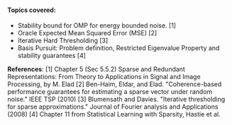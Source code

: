 #### Topics covered:

* Stability bound for OMP for energy bounded noise. [1]
* Oracle Expected Mean Squared Error (MSE) [2]
* Iterative Hard Thresholding [3]
* Basis Pursuit: Problem definition, Restricted Eigenvalue Property and stability guarantees [4]

**References**: 
[1] Chapter 5 (Sec 5.5.2) Sparse and Redundant Representations: From Theory to Applications in Signal and Image Processing, by M. Elad
[2] Ben-Haim, Eldar, and Elad. "Coherence-based performance guarantees for estimating a sparse vector under random noise." IEEE TSP (2010)
[3] Blumensath and Davies. "Iterative thresholding for sparse approximations." Journal of Fourier analysis and Applications (2008)
[4] Chapter 11 from Statistical Learning with Sparsity, Hastie et al.
